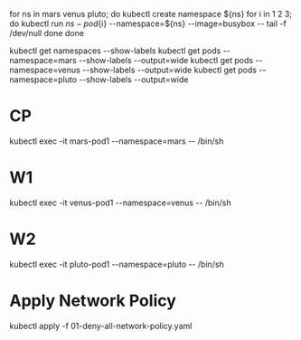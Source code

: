 for ns in mars venus pluto; do
    kubectl create namespace ${ns}
    for i in 1 2 3; do
        kubectl run ${ns}-pod${i} --namespace=${ns} --image=busybox -- tail -f /dev/null
    done
done

kubectl get namespaces --show-labels
kubectl get pods --namespace=mars --show-labels --output=wide
kubectl get pods --namespace=venus --show-labels --output=wide
kubectl get pods --namespace=pluto --show-labels --output=wide

# CP
kubectl exec -it  mars-pod1 --namespace=mars -- /bin/sh

# W1
kubectl exec -it venus-pod1 --namespace=venus -- /bin/sh

# W2
kubectl exec -it  pluto-pod1 --namespace=pluto -- /bin/sh

# Apply Network Policy
kubectl apply -f 01-deny-all-network-policy.yaml

